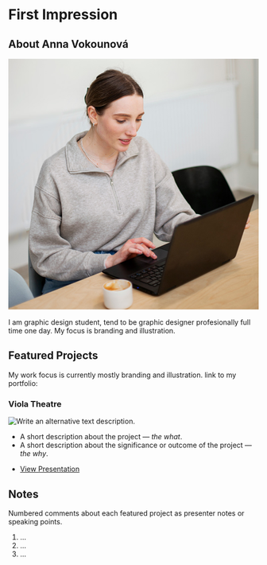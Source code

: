 # First Impression

## About Anna Vokounová

<!-- Consider including a headshot. -->

![Anna working on a computer.](about-me-photo.jpg)

 I am graphic design student, tend to be graphic designer profesionally full time one day. My focus is branding and illustration. 

## Featured Projects

My work focus is currently mostly branding and illustration. 
link to my portfolio: 

###  Viola Theatre

![Write an alternative text description.](images/featured-project-01.png)

- A short description about the project — *the what*.
- A short description about the significance or outcome of the project — *the why*.

<!-- Use the same stucture above for the rest of your featured projects. -->

<!-- Add a link to your presentation. -->

- [View Presentation](images/featured-projects-osm-2022.pdf)

## Notes

Numbered comments about each featured project as presenter notes or speaking points.

1. …
2. …
3. …
<!-- And so on. -->
